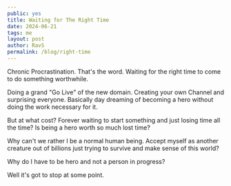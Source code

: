 ```yaml
---
public: yes
title: Waiting for The Right Time
date: 2024-06-21
tags: me
layout: post
author: RavS
permalink: /blog/right-time
---
```


Chronic Procrastination. That's the word. Waiting for the right time to come to do something worthwhile.

Doing a grand "Go Live" of the new domain. Creating your own Channel and surprising everyone. Basically day dreaming of becoming a hero without doing the work necessary for it.

But at what cost? Forever waiting to start something and just losing time all the time? Is being a hero worth so much lost time?

Why can't we rather I be a normal human being. Accept myself as another creature out of billions just trying to survive and make sense of this world?

Why do I have to be hero and not a person in progress?

Well it's got to stop at some point.

